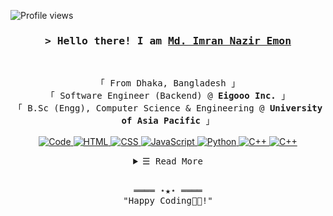 <!-- https://github.com/ShahriarShafin/ -->
<!-- April 15, 2021 -->
<!-- leave a STAR, if you like it ! -->

<!-- Profile Views Counter -->
![Profile views](https://gpvc.arturio.dev/emoncse?v=3)

<!-- Intro  -->
<h3 align="center">
        <samp>&gt; Hello there! I am
                <b><a target="_blank" href="https://emon.com.bd/Resume.pdf">Md. Imran Nazir Emon</a></b>
        </samp>
</h3>
<br>

<p align="center">
        <!-- Organisation  -->
        <samp>
                「 From Dhaka, Bangladesh 」
                <br>
                「 Software Engineer (Backend) @<b> Eigooo Inc.</b> 」
                <br>
                「 B.Sc (Engg), Computer Science & Engineering @<b> University of Asia Pacific</b> 」
                <br>
                <br>
        </samp>
        <!-- Programming Languages -->
        <!-- Code logo -->
        <a href="https://github.com/emoncse?tab=repositories" target="_blank"><img alt="Code"
                        src="https://img.shields.io/badge/-code-000000?style=flat-square&logo=Plex&logoColor=white">
        </a>
        <!-- HTML -->
        <a href="https://github.com/emoncse?tab=repositories" target="_blank"><img alt="HTML"
                        src="https://img.shields.io/badge/-HTML-E34F26?style=flat-square&logo=HTML5&logoColor=white">
        </a>
        <!-- CSS  -->
        <a href="https://github.com/emoncse?tab=repositories" target="_blank"><img alt="CSS"
                        src="https://img.shields.io/badge/-CSS-1572B6?style=flat-square&logo=CSS3&logoColor=white">
        </a>
        <!-- JavaScript -->
        <a href="https://github.com/emoncse?tab=repositories" target="_blank"><img alt="JavaScript"
                        src="https://img.shields.io/badge/-JavaScript-F7DF1E?style=flat-square&logo=JavaScript&logoColor=white">
        </a>
        <!-- Python -->
        <a href="https://github.com/emoncse?tab=repositories" target="_blank"><img alt="Python"
                        src="https://img.shields.io/badge/-Python-3776AB?style=flat-square&logo=Python&logoColor=white">
        </a>
        <!-- C++ -->
        <a href="https://github.com/emoncse?tab=repositories" target="_blank"><img alt="C++"
                        src="https://img.shields.io/badge/-C++-9b3675?style=flat-square&logo=C%2B%2B&logoColor=white">
        </a>
        </a>
        <!-- Go -->
        <a href="https://github.com/emoncse?tab=repositories" target="_blank"><img alt="C++"
                        src="https://img.shields.io/badge/-Go-9b3675?style=flat-square&logo=Go%2B%2B&logoColor=white">
        </a>
</p>

<!-- Details Section-->
<details align="center">
    <summary> <samp>&#9776; Read More</samp></summary>
    <p align="center">
        <br>
        <!-- Activity Widget -->
        <img alt="Md. Imran Nazir's GitHub Stats"
                src="https://github-readme-stats.vercel.app/api?username=emoncse&show_icons=true&theme=radical" />
        <br>
        <!-- Social Links -->
        <p>Find me on</p>
        <!-- Gmail -->
        <a href="mailto:emon.genius@gmail.com" target="_blank"><img alt="Gmail"
                src="https://img.shields.io/badge/-Gmail-EA4335?style=flat-square&logo=Gmail&logoColor=white">
        </a>
        <!-- Facebook -->
        <a href="https://www.facebook.com/emon.dmhs" target="_blank"><img alt="Facebook"
                src="https://img.shields.io/badge/-Facebook-1877F2?style=flat-square&logo=Facebook&logoColor=white">
        </a>
        <!-- Instagram -->
        <a href="https://www.instagram.com/emon_cse/" target="_blank"><img alt="Instagram"
                src="https://img.shields.io/badge/-Instagram-E4405F?style=flat-square&logo=Instagram&logoColor=white">
        </a>
        <!-- Linkedin -->
        <a href="https://www.linkedin.com/in/imrannaziremon/" target="_blank"><img alt="Linkedin"
                src="https://img.shields.io/badge/-Linkedin-0A66C2?style=flat-square&logo=Linkedin&logoColor=white">
        </a>
        <!-- Youtube -->
        <a href="https://www.youtube.com/channel/UCI5llnwLbmcHoqlEf0kOksw/videos" target="_blank"><img alt="Youtube"
                src="https://img.shields.io/badge/-Youtube-FF0000?style=flat-square&logo=Youtube&logoColor=white">
        </a>
    </p>
</details>
<br>

<!-- Footer -->
<samp>
    <p align="center">
        ════ ⋆★⋆ ════
        <br>
        "Happy Coding👨‍💻!"
    </p>
</samp>
